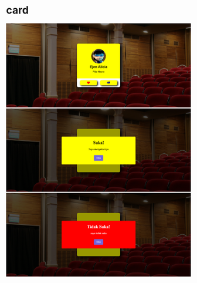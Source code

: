 # card
![card](https://raw.githubusercontent.com/setyabudipratama/component/main/gambar/card15.png)
![card](https://raw.githubusercontent.com/setyabudipratama/component/main/gambar/card15(2).png)
![card](https://raw.githubusercontent.com/setyabudipratama/component/main/gambar/card15(3).png)
